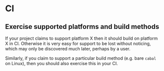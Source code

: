 # CI

## Exercise supported platforms and build methods

If your project claims to support platform X then it should build on platform X in CI.
Otherwise it is very easy for support to be lost without noticing, which may only be discovered much later, perhaps by a user.

Similarly, if you claim to support a particular build method (e.g. bare `cabal` on Linux), then you should also exercise this in your CI.

